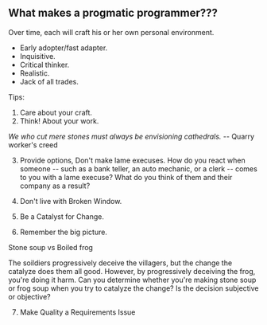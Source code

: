 ## What makes a progmatic programmer???
Over time, each will craft his or her own personal environment.
- Early adopter/fast adapter.
- Inquisitive.
- Critical thinker.
- Realistic.
- Jack of all trades.

Tips:
1. Care about your craft.
2. Think! About your work.

_We who cut mere stones must always be envisioning cathedrals._
-- Quarry worker's creed

3. Provide options, Don't make lame execuses.
How do you react when someone -- such as a bank teller, an auto mechanic, or a clerk -- comes to you with a lame execuse? What do you think of them and their company as a result?

4. Don't live with Broken Window.
5. Be a Catalyst for Change.
6. Remember the big picture.

Stone soup vs Boiled frog

The soildiers progressively deceive the villagers, but the change the catalyze does them all good. However, by progressively deceiving the frog, you're doing it harm. Can you determine whether you're making stone soup or frog soup when you try to catalyze the change? Is the decision subjective or objective?

7. Make Quality a Requirements Issue
